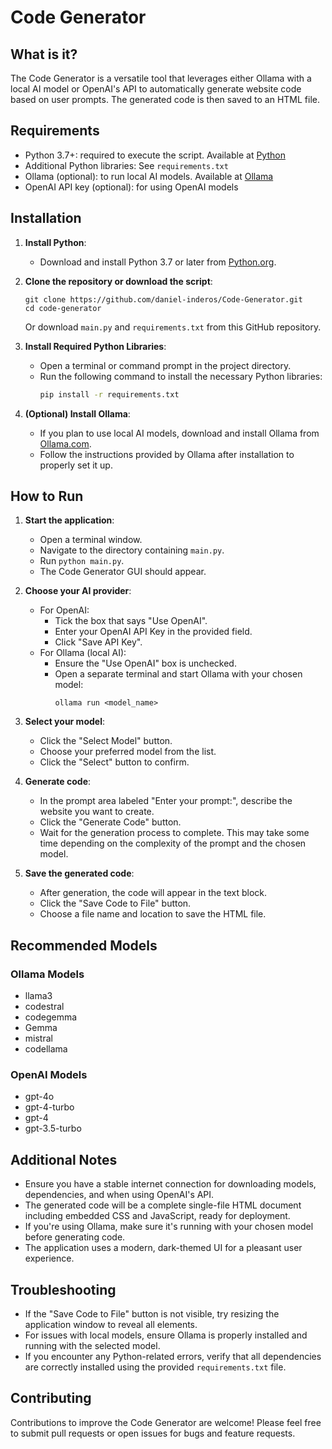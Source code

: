 # Code Generator

## What is it?

The Code Generator is a versatile tool that leverages either Ollama with a local AI model or OpenAI's API to automatically generate website code based on user prompts. The generated code is then saved to an HTML file.

## Requirements

- Python 3.7+: required to execute the script. Available at [Python](https://www.python.org)
- Additional Python libraries: See `requirements.txt`
- Ollama (optional): to run local AI models. Available at [Ollama](https://ollama.com)
- OpenAI API key (optional): for using OpenAI models

## Installation

1. **Install Python**: 
   - Download and install Python 3.7 or later from [Python.org](https://www.python.org).

2. **Clone the repository or download the script**:
   ```
   git clone https://github.com/daniel-inderos/Code-Generator.git
   cd code-generator
   ```
   Or download `main.py` and `requirements.txt` from this GitHub repository.

3. **Install Required Python Libraries**:
   - Open a terminal or command prompt in the project directory.
   - Run the following command to install the necessary Python libraries:
     ```bash
     pip install -r requirements.txt
     ```

4. **(Optional) Install Ollama**: 
   - If you plan to use local AI models, download and install Ollama from [Ollama.com](https://ollama.com).
   - Follow the instructions provided by Ollama after installation to properly set it up.

## How to Run

1. **Start the application**:
   - Open a terminal window.
   - Navigate to the directory containing `main.py`.
   - Run `python main.py`.
   - The Code Generator GUI should appear.

2. **Choose your AI provider**:
   - For OpenAI:
     - Tick the box that says "Use OpenAI".
     - Enter your OpenAI API Key in the provided field.
     - Click "Save API Key".
   - For Ollama (local AI):
     - Ensure the "Use OpenAI" box is unchecked.
     - Open a separate terminal and start Ollama with your chosen model:
       ```
       ollama run <model_name>
       ```

3. **Select your model**:
   - Click the "Select Model" button.
   - Choose your preferred model from the list.
   - Click the "Select" button to confirm.

4. **Generate code**:
   - In the prompt area labeled "Enter your prompt:", describe the website you want to create.
   - Click the "Generate Code" button.
   - Wait for the generation process to complete. This may take some time depending on the complexity of the prompt and the chosen model.

5. **Save the generated code**:
   - After generation, the code will appear in the text block.
   - Click the "Save Code to File" button.
   - Choose a file name and location to save the HTML file.

## Recommended Models

### Ollama Models
- llama3
- codestral
- codegemma
- Gemma
- mistral
- codellama

### OpenAI Models
- gpt-4o
- gpt-4-turbo
- gpt-4
- gpt-3.5-turbo

## Additional Notes

- Ensure you have a stable internet connection for downloading models, dependencies, and when using OpenAI's API.
- The generated code will be a complete single-file HTML document including embedded CSS and JavaScript, ready for deployment.
- If you're using Ollama, make sure it's running with your chosen model before generating code.
- The application uses a modern, dark-themed UI for a pleasant user experience.

## Troubleshooting

- If the "Save Code to File" button is not visible, try resizing the application window to reveal all elements.
- For issues with local models, ensure Ollama is properly installed and running with the selected model.
- If you encounter any Python-related errors, verify that all dependencies are correctly installed using the provided `requirements.txt` file.

## Contributing

Contributions to improve the Code Generator are welcome! Please feel free to submit pull requests or open issues for bugs and feature requests.
